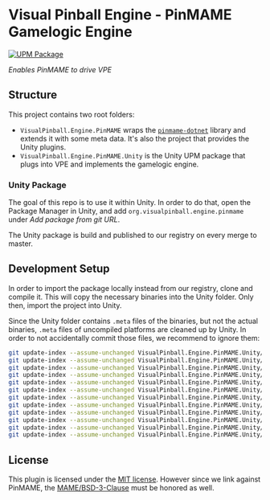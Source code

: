 # Visual Pinball Engine - PinMAME Gamelogic Engine

[![UPM Package](https://img.shields.io/npm/v/org.visualpinball.engine.pinmame?label=org.visualpinball.engine.pinmame&registry_uri=https://registry.visualpinball.org&color=%2333cf57&logo=unity&style=flat)](https://registry.visualpinball.org/-/web/detail/org.visualpinball.engine.pinmame)

*Enables PinMAME to drive VPE*


## Structure

This project contains two root folders:

- `VisualPinball.Engine.PinMAME` wraps the [`pinmame-dotnet`](https://github.com/vpinball/pinmame-dotnet)
  library and extends it with some meta data. It's also the project that provides
  the Unity plugins.
- `VisualPinball.Engine.PinMAME.Unity` is the Unity UPM package that plugs into
  VPE and implements the gamelogic engine.

### Unity Package

The goal of this repo is to use it within Unity. In order to do that, open the
Package Manager in Unity, and add `org.visualpinball.engine.pinmame` under
*Add package from git URL*.

The Unity package is build and published to our registry on every merge to master.

## Development Setup

In order to import the package locally instead from our registry, clone and
compile it. This will copy the necessary binaries into the Unity folder. Only
then, import the project into Unity.

Since the Unity folder contains `.meta` files of the binaries, but not the
actual binaries, `.meta` files of uncompiled platforms are cleaned up by Unity.
In order to not accidentally commit those files, we recommend to ignore them:

```bash
git update-index --assume-unchanged VisualPinball.Engine.PinMAME.Unity/Plugins/linux-x64/PinMame.dll.meta
git update-index --assume-unchanged VisualPinball.Engine.PinMAME.Unity/Plugins/linux-x64/VisualPinball.Engine.PinMAME.dll.meta
git update-index --assume-unchanged VisualPinball.Engine.PinMAME.Unity/Plugins/linux-x64/libpinmame.so.3.4.meta
git update-index --assume-unchanged VisualPinball.Engine.PinMAME.Unity/Plugins/osx-x64/PinMame.dll.meta
git update-index --assume-unchanged VisualPinball.Engine.PinMAME.Unity/Plugins/osx-x64/VisualPinball.Engine.PinMAME.dll.meta
git update-index --assume-unchanged VisualPinball.Engine.PinMAME.Unity/Plugins/osx-x64/libpinmame.3.4.dylib.meta
git update-index --assume-unchanged VisualPinball.Engine.PinMAME.Unity/Plugins/win-x86/PinMame.dll.meta
git update-index --assume-unchanged VisualPinball.Engine.PinMAME.Unity/Plugins/win-x86/VisualPinball.Engine.PinMAME.dll.meta
git update-index --assume-unchanged VisualPinball.Engine.PinMAME.Unity/Plugins/win-x86/libpinmame-3.4.dll.meta
git update-index --assume-unchanged VisualPinball.Engine.PinMAME.Unity/Plugins/win-x64/PinMame.dll.meta
git update-index --assume-unchanged VisualPinball.Engine.PinMAME.Unity/Plugins/win-x64/VisualPinball.Engine.PinMAME.dll.meta
git update-index --assume-unchanged VisualPinball.Engine.PinMAME.Unity/Plugins/win-x64/libpinmame-3.4.dll.meta
```

## License

This plugin is licensed under the [MIT license](LICENSE). However 
since we link against PinMAME, the [MAME/BSD-3-Clause](https://github.com/vpinball/pinmame/blob/master/LICENSE)
must be honored as well. 
